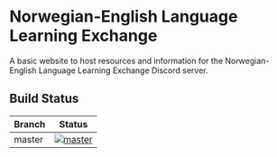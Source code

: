 # Norwegian-English Language Learning Exchange

A basic website to host resources and information for the Norwegian-English Language Learning Exchange Discord server.

## Build Status

| Branch | Status |
|--------|--------|
| master | [![master](https://circleci.com/gh/anamorphism/nelle/tree/master.svg?style=svg)](https://circleci.com/gh/anamorphism/nelle/tree/master) |
